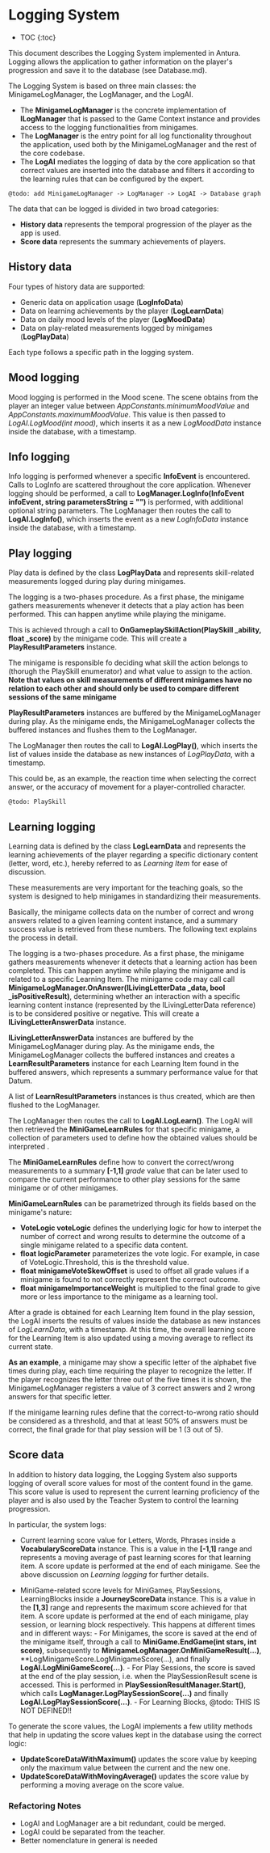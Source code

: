 # Logging System

* TOC
{:toc}

This document describes the Logging System implemented in Antura.
Logging allows the application to gather information on the player's progression and save it to the database (see Database.md).

The Logging System is based on three main classes: the MinigameLogManager, the LogManager, and the LogAI.

- The **MinigameLogManager** is the concrete implementation of **ILogManager** that is passed to the Game Context instance and provides access to the logging functionalities from minigames.
- The **LogManager** is the entry point for all log functionality throughout the application, used both by the MinigameLogManager and the rest of the core codebase.
- The **LogAI** mediates the logging of data by the core application so that correct values are inserted into the database and filters it according to the learning rules that can be configured by the expert.

`@todo: add MinigameLogManager -> LogManager -> LogAI -> Database graph`

The data that can be logged is divided in two broad categories:
- **History data** represents the temporal progression of the player as the app is used.
- **Score data** represents the summary achievements of players.

## History data

Four types of history data are supported:
- Generic data on application usage (**LogInfoData**)
- Data on learning achievements by the player (**LogLearnData**)
- Data on daily mood levels of the player (**LogMoodData**)
- Data on play-related measurements logged by minigames (**LogPlayData**)

Each type follows a specific path in the logging system.

## Mood logging

Mood logging is performed in the Mood scene.
The scene obtains from the player an integer value between *AppConstants.minimumMoodValue* and *AppConstants.maximumMoodValue*.
This value is then passed to *LogAI.LogMood(int mood)*, which inserts it as a new *LogMoodData* instance inside the database, with a timestamp.

## Info logging

Info logging is performed whenever a specific **InfoEvent** is encountered.
Calls to LogInfo are scattered throughout the core application.
Whenever logging should be performed, a call to **LogManager.LogInfo(InfoEvent infoEvent, string parametersString = "")** is performed, with additional optional string parameters.
The LogManager then routes the call to **LogAI.LogInfo()**, which inserts the event as a new *LogInfoData* instance inside the database, with a timestamp.

## Play logging

Play data is defined by the class **LogPlayData** and represents skill-related measurements logged during play during minigames.

The logging is a two-phases procedure.
As a first phase, the minigame gathers measurements whenever it detects that a play action has been performed. This can happen anytime while playing the minigame.

This is achieved through a call to **OnGameplaySkillAction(PlaySkill _ability, float _score)** by the minigame code.
This will create a **PlayResultParameters** instance.

The minigame is responsible fo deciding what skill the action belongs to (thorugh the PlaySkill enumerator) and what value to assign to the action.
**Note that values on skill measurements of different minigames have no relation to each other and should only be used to compare different sessions of the same minigame**

**PlayResultParameters** instances are buffered by the MinigameLogManager during play.
As the minigame ends, the MinigameLogManager collects the buffered instances and flushes them to the LogManager.

The LogManager then routes the call to **LogAI.LogPlay()**, which inserts the list of values inside the database as new instances of *LogPlayData*, with a timestamp.

This could be, as an example, the reaction time when selecting the correct answer, or the accuracy of movement for a player-controlled character.

`@todo: PlaySkill`

## Learning logging

Learning data is defined by the class **LogLearnData** and represents the learning achievements of the player regarding a specific dictionary content (letter, word, etc.), hereby referred to as *Learning Item* for ease of discussion.

These measurements are very important for the teaching goals, so the system is designed to help minigames in standardizing their measurements.

Basically, the minigame collects data on the number of correct and wrong answers related to a given learning content instance, and a summary success value is retrieved from these numbers.
The following text explains the process in detail.

The logging is a two-phases procedure.
As a first phase, the minigame gathers measurements whenever it detects that a learning action has been completed.
This can happen anytime while playing the minigame and is related to a specific Learning Item.
The minigame code may call call **MinigameLogManager.OnAnswer(ILivingLetterData _data, bool _isPositiveResult)**, determining whether an interaction with a specific learning content instance (represented by the ILivingLetterData reference) is to be considered positive or negative.
This will create a **ILivingLetterAnswerData** instance.

**ILivingLetterAnswerData** instances are buffered by the MinigameLogManager during play.
As the minigame ends, the MinigameLogManager collects the buffered instances and creates a **LearnResultParameters** instance for each Learning Item found in the buffered answers, which represents a summary performance value for that Datum.

A list of **LearnResultParameters** instances is thus created, which are then flushed to the LogManager.

The LogManager then routes the call to **LogAI.LogLearn()**.
The LogAI will then retrieved the **MiniGameLearnRules** for that specific minigame, a collection of parameters used to define how the obtained values should be interpreted .

The **MiniGameLearnRules** define how to convert the correct/wrong measurements to a summary **[-1,1]** *grade* value that can be later used to compare the current performance to other play sessions for the same minigame or of other minigames.

**MiniGameLearnRules** can be parametrized through its fields based on the minigame's nature:
- **VoteLogic voteLogic** defines the underlying logic for how to interpet the number of correct and wrong results to determine the outcome of a single minigame related to a specific data content.
- **float logicParameter** parameterizes the vote logic. For example, in case of VoteLogic.Threshold, this is the threshold value.
- **float minigameVoteSkewOffset** is used to offset all grade values if a minigame is found to not correctly represent the correct outcome.
- **float minigameImportanceWeight** is multiplied to the final grade to give more or less importance to the minigame as a learning tool.

After a grade is obtained for each Learning Item found in the play session, the LogAI inserts the results of values inside the database as new instances of *LogLearnData*, with a timestamp.
At this time, the overall learning score for the Learning Item is also updated using a moving average to reflect its current state.

**As an example**, a minigame may show a specific letter of the alphabet five times during play, each time requiring the player to recognize the letter.
If the player recognizes the letter three out of the five times it is shown, the MinigameLogManager registers a value of 3 correct answers and 2 wrong answers for that specific letter.

If the minigame learning rules define that the correct-to-wrong ratio should be considered as a threshold, and that at least 50% of answers must be correct, the final grade for that play session will be 1 (3 out of 5).

## Score data

In addition to history data logging, the Logging System also supports logging of overall score values for most of the content found in the game.
This score value is used to represent the current learning proficiency of the player and is also used by the Teacher System to control the learning progression.

In particular, the system logs:
- Current learning score value for Letters, Words, Phrases inside a **VocabularyScoreData** instance.
This is a value in the **[-1,1]** range and represents a moving average of past learning scores for that learning item.
A score update is performed at the end of each minigame.
See the above discussion on *Learning logging* for further details.

- MiniGame-related score levels for MiniGames, PlaySessions, LearningBlocks inside a **JourneyScoreData** instance.
     This is a value in the **[1,3]** range and represents the maximum score achieved for that item.
	  A score update is performed at the end of each minigame, play session, or learning block respectively.
	  This happens at different times and in different ways:
	   - For Minigames, the score is saved at the end of the minigame itself, through a call to **MiniGame.EndGame(int stars, int score)**, subsequently to **MinigameLogManager.OnMiniGameResult(...)**,	**LogMinigameScore.LogMinigameScore(...), and finally **LogAI.LogMiniGameScore(...)**.
	   - For Play Sessions, the score is saved at the end of the play session, i.e. when the PlaySessionResult scene is accessed.
		 This is performed  in **PlaySessionResultManager.Start()**, which calls **LogManager.LogPlaySessionScore(...)** and finally **LogAI.LogPlaySessionScore(...)**.
		- For Learning Blocks, @todo: THIS IS NOT DEFINED!!

To generate the score values, the LogAI implements a few utility methods that help in updating the score values kept in the database using the correct logic:
- **UpdateScoreDataWithMaximum()** updates the score value by keeping only the maximum value between the current and the new one.
- **UpdateScoreDataWithMovingAverage()** updates the score value by performing a moving average on the score value.

### Refactoring Notes

- LogAI and LogManager are a bit redundant, could be merged.
- LogAI could be separated from the teacher.
- Better nomenclature in general is needed

